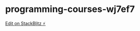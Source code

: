 # programming-courses-wj7ef7

[Edit on StackBlitz ⚡️](https://stackblitz.com/edit/programming-courses-wj7ef7)